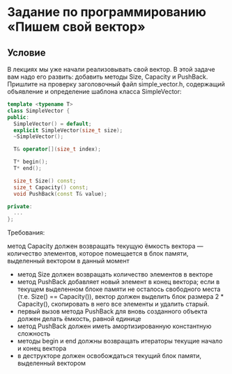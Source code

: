 # Задание по программированию «Пишем свой вектор»

## Условие ##

В лекциях мы уже начали реализовывать свой вектор. В этой задаче вам надо его развить: добавить методы Size, Capacity и PushBack. Пришлите на проверку заголовочный файл simple_vector.h, содержащий объявление и определение шаблона класса SimpleVector: 
```cpp
template <typename T>
class SimpleVector {
public:
  SimpleVector() = default;
  explicit SimpleVector(size_t size);
  ~SimpleVector();

  T& operator[](size_t index);

  T* begin();
  T* end();

  size_t Size() const;
  size_t Capacity() const;
  void PushBack(const T& value);

private:
  ...
};
```

Требования:

метод Capacity должен возвращать текущую ёмкость вектора — количество элементов, которое помещается в блок памяти, выделенный вектором в данный момент
- метод Size должен возвращать количество элементов в векторе
- метод PushBack добавляет новый элемент в конец вектора; если в текущем выделенном блоке памяти не осталось свободного места (т.е. Size() == Capacity()), вектор должен выделить блок размера 2 * Capacity(), скопировать в него все элементы и удалить старый.
- первый вызов метода PushBack для вновь созданного объекта должен делать ёмкость, равной единице
- метод PushBack должен иметь амортизированную константную сложность
- методы begin и end должны возвращать итераторы текущие начало и конец вектора
- в деструкторе должен освобождаться текущий блок памяти, выделенный вектором

